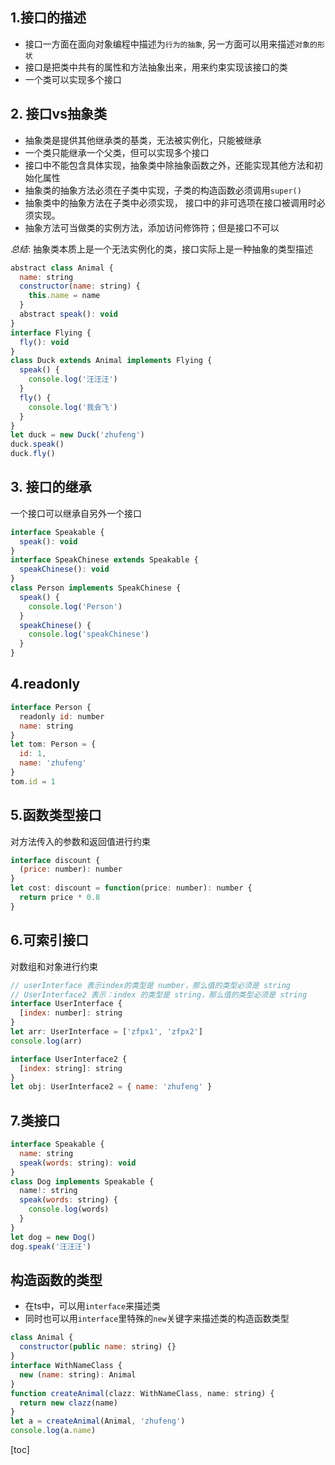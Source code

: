 ## 1.接口的描述
* 接口一方面在面向对象编程中描述为`行为的抽象`, 另一方面可以用来描述`对象的形状`
* 接口是把类中共有的属性和方法抽象出来，用来约束实现该接口的类
* 一个类可以实现多个接口

## 2. 接口vs抽象类
* 抽象类是提供其他继承类的基类，无法被实例化，只能被继承
* 一个类只能继承一个父类，但可以实现多个接口
* 接口中不能包含具体实现，抽象类中除抽象函数之外，还能实现其他方法和初始化属性
* 抽象类的抽象方法必须在子类中实现，子类的构造函数必须调用`super()`
* 抽象类中的抽象方法在子类中必须实现， 接口中的非可选项在接口被调用时必须实现。
* 抽象方法可当做类的实例方法，添加访问修饰符；但是接口不可以  


*总结*: 抽象类本质上是一个无法实例化的类，接口实际上是一种抽象的类型描述  


```js
abstract class Animal {
  name: string
  constructor(name: string) {
    this.name = name
  }
  abstract speak(): void
}
interface Flying {
  fly(): void
}
class Duck extends Animal implements Flying {
  speak() {
    console.log('汪汪汪')
  }
  fly() {
    console.log('我会飞')
  }
}
let duck = new Duck('zhufeng')
duck.speak()
duck.fly()

```

## 3. 接口的继承
一个接口可以继承自另外一个接口
```js
interface Speakable {
  speak(): void
}
interface SpeakChinese extends Speakable {
  speakChinese(): void
}
class Person implements SpeakChinese {
  speak() {
    console.log('Person')
  }
  speakChinese() {
    console.log('speakChinese')
  }
}

```

## 4.readonly
```js
interface Person {
  readonly id: number
  name: string
}
let tom: Person = {
  id: 1,
  name: 'zhufeng'
}
tom.id = 1

```

## 5.函数类型接口
对方法传入的参数和返回值进行约束
```js
interface discount {
  (price: number): number
}
let cost: discount = function(price: number): number {
  return price * 0.8
}

```

## 6.可索引接口
对数组和对象进行约束
```js
// userInterface 表示index的类型是 number，那么值的类型必须是 string
// UserInterface2 表示：index 的类型是 string，那么值的类型必须是 string
interface UserInterface {
  [index: number]: string
}
let arr: UserInterface = ['zfpx1', 'zfpx2']
console.log(arr)

interface UserInterface2 {
  [index: string]: string
}
let obj: UserInterface2 = { name: 'zhufeng' }

```

## 7.类接口
```js
interface Speakable {
  name: string
  speak(words: string): void
}
class Dog implements Speakable {
  name!: string
  speak(words: string) {
    console.log(words)
  }
}
let dog = new Dog()
dog.speak('汪汪汪')

```

## 构造函数的类型
* 在ts中，可以用`interface`来描述类
* 同时也可以用`interface`里特殊的`new`关键字来描述类的构造函数类型

```js
class Animal {
  constructor(public name: string) {}
}
interface WithNameClass {
  new (name: string): Animal
}
function createAnimal(clazz: WithNameClass, name: string) {
  return new clazz(name)
}
let a = createAnimal(Animal, 'zhufeng')
console.log(a.name)

```

[toc]

